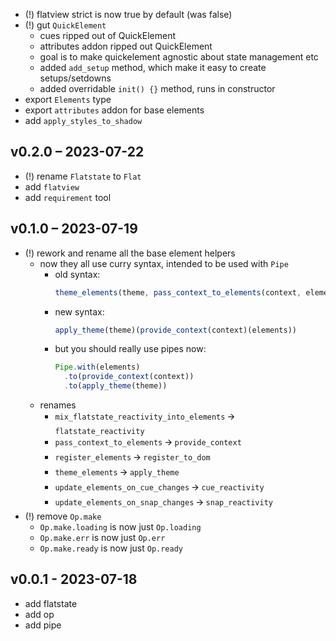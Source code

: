 
- (!) flatview strict is now true by default (was false)
- (!) gut `QuickElement`
  - cues ripped out of QuickElement
  - attributes addon ripped out QuickElement
  - goal is to make quickelement agnostic about state management etc
  - added `add_setup` method, which make it easy to create setups/setdowns
  - added overridable `init() {}` method, runs in constructor
- export `Elements` type
- export `attributes` addon for base elements
- add `apply_styles_to_shadow`

## v0.2.0 – 2023-07-22

- (!) rename `Flatstate` to `Flat`
- add `flatview`
- add `requirement` tool

## v0.1.0 – 2023-07-19

- (!) rework and rename all the base element helpers
  - now they all use curry syntax, intended to be used with `Pipe`
    - old syntax:
      ```ts
      theme_elements(theme, pass_context_to_elements(context, elements))
      ```
    - new syntax:
      ```ts
      apply_theme(theme)(provide_context(context)(elements))
      ```
    - but you should really use pipes now:
      ```ts
      Pipe.with(elements)
        .to(provide_context(context))
        .to(apply_theme(theme))
      ```
  - renames
    - `mix_flatstate_reactivity_into_elements` 🡪 `flatstate_reactivity`
    - `pass_context_to_elements` 🡪 `provide_context`
    - `register_elements` 🡪 `register_to_dom`
    - `theme_elements` 🡪 `apply_theme`
    - `update_elements_on_cue_changes` 🡪 `cue_reactivity`
    - `update_elements_on_snap_changes` 🡪 `snap_reactivity`
- (!) remove `Op.make`
  - `Op.make.loading` is now just `Op.loading`
  - `Op.make.err` is now just `Op.err`
  - `Op.make.ready` is now just `Op.ready`

## v0.0.1 - 2023-07-18

- add flatstate
- add op
- add pipe

